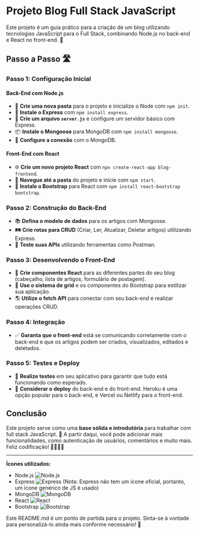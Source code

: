 # Projeto Blog Full Stack JavaScript
Este projeto é um guia prático para a criação de um blog utilizando tecnologias JavaScript para o Full Stack, combinando Node.js no back-end e React no front-end. 🚀

## Passo a Passo 🛣️

### Passo 1: Configuração Inicial

#### Back-End com Node.js
- 💼 **Crie uma nova pasta** para o projeto e inicialize o Node com `npm init`.
- 🚂 **Instale o Express** com `npm install express`.
- 📝 **Crie um arquivo `server.js`** e configure um servidor básico com Express.
- 📦 **Instale o Mongoose** para MongoDB com `npm install mongoose`.
- 🔌 **Configure a conexão** com o MongoDB.

#### Front-End com React
- 🌐 **Crie um novo projeto React** com `npx create-react-app blog-frontend`.
- 🚀 **Navegue até a pasta** do projeto e inicie com `npm start`.
- 🎨 **Instale o Bootstrap** para React com `npm install react-bootstrap bootstrap`.

### Passo 2: Construção do Back-End

- 📚 **Defina o modelo de dados** para os artigos com Mongoose.
- 🛤️ **Crie rotas para CRUD** (Criar, Ler, Atualizar, Deletar artigos) utilizando Express.
- 🧪 **Teste suas APIs** utilizando ferramentas como Postman.

### Passo 3: Desenvolvendo o Front-End

- 🔧 **Crie componentes React** para as diferentes partes do seu blog (cabeçalho, lista de artigos, formulário de postagem).
- 🎨 **Use o sistema de grid** e os componentes do Bootstrap para estilizar sua aplicação.
- 🌎 **Utilize o fetch API** para conectar com seu back-end e realizar operações CRUD.

### Passo 4: Integração

- ✅ **Garanta que o front-end** está se comunicando corretamente com o back-end e que os artigos podem ser criados, visualizados, editados e deletados.

### Passo 5: Testes e Deploy

- 🧐 **Realize testes** em seu aplicativo para garantir que tudo está funcionando como esperado.
- 🚀 **Considerar o deploy** do back-end e do front-end. Heroku é uma opção popular para o back-end, e Vercel ou Netlify para o front-end.

## Conclusão

Este projeto serve como uma **base sólida e introdutória** para trabalhar com full stack JavaScript. 🌈 A partir daqui, você pode adicionar mais funcionalidades, como autenticação de usuários, comentários e muito mais. Feliz codificação! 👨‍💻👩‍💻

---

**Ícones utilizados:**
- Node.js ![Node.js](https://img.icons8.com/color/48/000000/nodejs.png) 
- Express ![Express](https://img.icons8.com/ios-filled/50/000000/express-js.png) (Nota: Express não tem um ícone oficial, portanto, um ícone genérico de JS é usado)
- MongoDB ![MongoDB](https://img.icons8.com/color/48/000000/mongodb.png)
- React ![React](https://img.icons8.com/color/48/000000/react-native.png)
- Bootstrap ![Bootstrap](https://img.icons8.com/color/48/000000/bootstrap.png)

Este README.md é um ponto de partida para o projeto.
Sinta-se à vontade para personalizá-lo ainda mais conforme necessário! 🌟